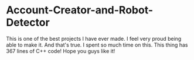# Account-Creator-and-Robot-Detector
This is one of the best projects I have ever made. I feel very proud being able to make it.
And that's true. I spent so much time on this. This thing has 367 lines of C++ code!
Hope you guys like it!
